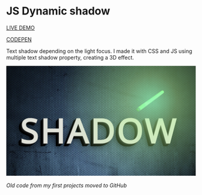 # JS Dynamic shadow

[LIVE DEMO](https://marclopezavila.github.io/js-dynamic-shadow/)

[CODEPEN](https://codepen.io/Loopez10/pen/QNJdeX)

Text shadow depending on the light focus. I made it with CSS and JS using multiple text shadow property, creating a 3D effect.

![alt text](./img/preview.png)

*Old code from my first projects moved to GitHub*